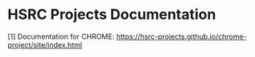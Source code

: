 # HSRC Projects Documentation
[1] Documentation for CHROME: https://hsrc-projects.github.io/chrome-project/site/index.html
